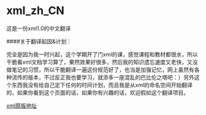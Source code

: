 # xml_zh_CN

这是一份xml1.0的中文翻译

####关于翻译起因&计划：

完全是因为我一时兴起，这个学期开了门xml的课，感觉课程和教材都很水，所以干脆看xml文档学习算了，果然效果好很多，然后我的知识遗忘速度又老快，又没做笔记的习惯，所以干脆翻译一遍这份规范好了，也当是加强记忆，网上虽然有各种流传的版本，不过反正我也要学习，就添多一座混乱的巴比伦之塔吧：）另外这个东西我没有给自己定下任何的时间计划，而且我是从xml的命名空间开始翻译的，如果你看到这个页面的话，如果你有兴趣的话，欢迎假如这个翻译项目。

[xml原版地址](http://www.w3.org/standards/techs/xml#w3c_all)
